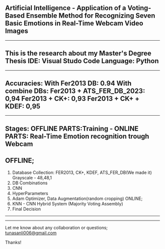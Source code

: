 
Artificial Intelligence - Application of a Voting-Based Ensemble Method for Recognizing Seven Basic Emotions in Real-Time Webcam Video Images
------------------------------------
------------------------------------
This is the research about my Master's Degree Thesis
IDE: Visual Studo Code
Language: Python
------------------------------------
------------------------------------
Accuracies: 
With Fer2013 DB: 0.94 
With combine DBs: 
Fer2013 + ATS_FER_DB_2023: 0,94 
Fer2013 + CK+:             0,93 
Fer2013 + CK+ + KDEF:      0,95
------------------------------------
------------------------------------
Stages: OFFLINE PARTS:Training - ONLINE PARTS: Real-Time Emotion recognition trough Webcam
------------------------------------
  OFFLINE;
------------------------------------
1) Database Collection: FER2013, CK+, KDEF, ATS_FER_DB(We made it) Grayscale - 48,48,1
2) DB Combinations
3) CNN
4) HyperParameters
5) Adam Optimizer, Data Augmentation(random cropping)
  ONLINE;
7) KNN - CNN Hybrid System (Majority Voting Assembly)
8) Final Decision
------------------------------------
------------------------------------
Let me know about any collaboration or questions;
tunasanli006@gmail.com

Thanks!
